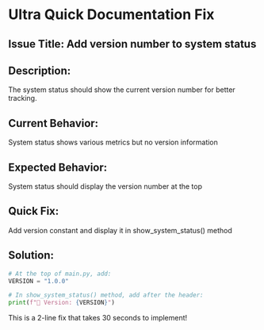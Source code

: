 # Ultra Quick Documentation Fix

## Issue Title: Add version number to system status

## Description:
The system status should show the current version number for better tracking.

## Current Behavior:
System status shows various metrics but no version information

## Expected Behavior:
System status should display the version number at the top

## Quick Fix:
Add version constant and display it in show_system_status() method

## Solution:
```python
# At the top of main.py, add:
VERSION = "1.0.0"

# In show_system_status() method, add after the header:
print(f"🔢 Version: {VERSION}")
```

This is a 2-line fix that takes 30 seconds to implement!
